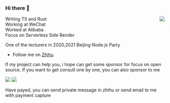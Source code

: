 ### Hi there 👋

<img align="right" src="https://github-readme-stats.vercel.app/api?username=zhangyuang&show_icons=true&theme=default_repocard" />

Writing TS and Rust   
Working at WeChat  
Worked at Alibaba  
Focus on Serverless Side Render  

One of the lecturers in 2020,2021 Beijing Node.js Party

- Follow me on [Zhihu](https://www.zhihu.com/people/zhang-yu-ang-67)

If my project can help you, i hope can get some sponsor for focus on open source.
If you want to get consult one by one, you can also sponsor to me 

![](https://res.wx.qq.com/op_res/iFZOgoe_-KP8Y-EfgfZkEEQ4fU2WcAhMbubL3CFq9VbCktQyiUO5tnJouMfJhvBX4JQ2Wio1Pw04PR68MBjbwQ)
![](https://res.wx.qq.com/op_res/9jSx7WJn6FBlfQ0ColL4hnvX91D9MlB_XPCgLFM527qknHp0utXZkLah6MYcumdVejK4884dvgkY0NIbBLPrYg)

Have payed, you can send private message in zhihu or send email to me with payment capture
